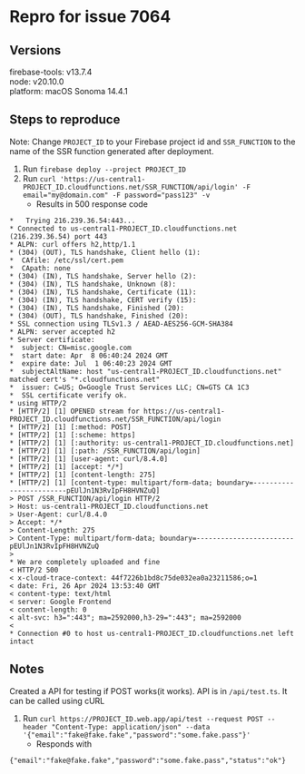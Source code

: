 # Repro for issue 7064

## Versions

firebase-tools: v13.7.4<br>
node: v20.10.0<br>
platform: macOS Sonoma 14.4.1

## Steps to reproduce

Note: Change `PROJECT_ID` to your Firebase project id and `SSR_FUNCTION` to the name of the SSR function generated after deployment.

1. Run `firebase deploy --project PROJECT_ID`
1. Run `curl 'https://us-central1-PROJECT_ID.cloudfunctions.net/SSR_FUNCTION/api/login' -F email="my@domain.com" -F password="pass123" -v`
   - Results in 500 response code

```
*   Trying 216.239.36.54:443...
* Connected to us-central1-PROJECT_ID.cloudfunctions.net (216.239.36.54) port 443
* ALPN: curl offers h2,http/1.1
* (304) (OUT), TLS handshake, Client hello (1):
*  CAfile: /etc/ssl/cert.pem
*  CApath: none
* (304) (IN), TLS handshake, Server hello (2):
* (304) (IN), TLS handshake, Unknown (8):
* (304) (IN), TLS handshake, Certificate (11):
* (304) (IN), TLS handshake, CERT verify (15):
* (304) (IN), TLS handshake, Finished (20):
* (304) (OUT), TLS handshake, Finished (20):
* SSL connection using TLSv1.3 / AEAD-AES256-GCM-SHA384
* ALPN: server accepted h2
* Server certificate:
*  subject: CN=misc.google.com
*  start date: Apr  8 06:40:24 2024 GMT
*  expire date: Jul  1 06:40:23 2024 GMT
*  subjectAltName: host "us-central1-PROJECT_ID.cloudfunctions.net" matched cert's "*.cloudfunctions.net"
*  issuer: C=US; O=Google Trust Services LLC; CN=GTS CA 1C3
*  SSL certificate verify ok.
* using HTTP/2
* [HTTP/2] [1] OPENED stream for https://us-central1-PROJECT_ID.cloudfunctions.net/SSR_FUNCTION/api/login
* [HTTP/2] [1] [:method: POST]
* [HTTP/2] [1] [:scheme: https]
* [HTTP/2] [1] [:authority: us-central1-PROJECT_ID.cloudfunctions.net]
* [HTTP/2] [1] [:path: /SSR_FUNCTION/api/login]
* [HTTP/2] [1] [user-agent: curl/8.4.0]
* [HTTP/2] [1] [accept: */*]
* [HTTP/2] [1] [content-length: 275]
* [HTTP/2] [1] [content-type: multipart/form-data; boundary=------------------------pEUlJn1N3RvIpFH8HVNZuQ]
> POST /SSR_FUNCTION/api/login HTTP/2
> Host: us-central1-PROJECT_ID.cloudfunctions.net
> User-Agent: curl/8.4.0
> Accept: */*
> Content-Length: 275
> Content-Type: multipart/form-data; boundary=------------------------pEUlJn1N3RvIpFH8HVNZuQ
>
* We are completely uploaded and fine
< HTTP/2 500
< x-cloud-trace-context: 44f7226b1bd8c75de032ea0a23211586;o=1
< date: Fri, 26 Apr 2024 13:53:40 GMT
< content-type: text/html
< server: Google Frontend
< content-length: 0
< alt-svc: h3=":443"; ma=2592000,h3-29=":443"; ma=2592000
<
* Connection #0 to host us-central1-PROJECT_ID.cloudfunctions.net left intact
```

## Notes

Created a API for testing if POST works(it works). API is in `/api/test.ts`. It can be called using cURL

1. Run `curl https://PROJECT_ID.web.app/api/test --request POST --header "Content-Type: application/json" --data '{"email":"fake@fake.fake","password":"some.fake.pass"}'`
   - Responds with

```
{"email":"fake@fake.fake","password":"some.fake.pass","status":"ok"}
```
